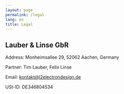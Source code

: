 ```yaml
---
layout: page
permalink: /legal
lang: en
title: Legal
---
```

## Lauber & Linse GbR

Address: Monheimsallee 29, 52062 Aachen, Germany

Partner: Tim Lauber, Felix Linse

Email: kontakt@l2electrondesign.de

USt-ID: DE346804534